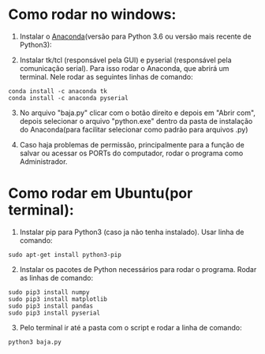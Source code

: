 # Como rodar no windows:

1) Instalar o [Anaconda](https://www.anaconda.com/download/)(versão para Python 3.6 ou versão mais recente de Python3): 

2) Instalar tk/tcl (responsável pela GUI) e pyserial (responsável pela comunicação serial).
Para isso rodar o Anaconda, que abrirá um terminal. Nele rodar as seguintes linhas de comando:

```
conda install -c anaconda tk
conda install -c anaconda pyserial
```

3) No arquivo "baja.py" clicar com o botão direito e depois em "Abrir com", depois selecionar o arquivo "python.exe" dentro da pasta de instalação do Anaconda(para facilitar selecionar como padrão para arquivos .py)

4) Caso haja problemas de permissão, principalmente para a função de salvar ou acessar os PORTs do computador, rodar o programa como Administrador.



# Como rodar em Ubuntu(por terminal):


1) Instalar pip para Python3 (caso ja não tenha instalado). Usar linha de comando:
```
sudo apt-get install python3-pip
```

2) Instalar os pacotes de Python necessários para rodar o programa. Rodar as linhas de comando:
```
sudo pip3 install numpy
sudo pip3 install matplotlib
sudo pip3 install pandas
sudo pip3 install pyserial
```

3) Pelo terminal ir até a pasta com o script e rodar a linha de comando:
```
python3 baja.py
```

